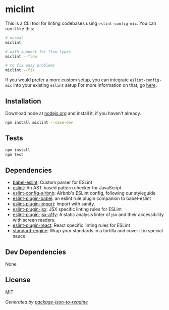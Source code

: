 # miclint 

This is a CLI tool for linting codebases using `eslint-config-mic`. You can run it like this:

```bash
# normal
miclint

# with support for flow types
miclint --flow

# to fix easy problems
miclint --fix
```

If you would prefer a more custom setup, you can integrate `eslint-config-mic` into your existing `eslint` setup For more information on that, go [here](/eslint-config-mic).

## Installation

Download node at [nodejs.org](http://nodejs.org) and install it, if you haven't already.

```sh
npm install miclint --save-dev
```


## Tests

```sh
npm install
npm test
```

## Dependencies

- [babel-eslint](https://github.com/babel/babel-eslint): Custom parser for ESLint
- [eslint](https://github.com/eslint/eslint): An AST-based pattern checker for JavaScript.
- [eslint-config-airbnb](https://github.com/airbnb/javascript): Airbnb&#39;s ESLint config, following our styleguide
- [eslint-plugin-babel](https://github.com/babel/eslint-plugin-babel): an eslint rule plugin companion to babel-eslint
- [eslint-plugin-import](https://github.com/benmosher/eslint-plugin-import): Import with sanity.
- [eslint-plugin-jsx](https://github.com/jkroso/eslint-plugin-jsx): JSX specific linting rules for ESLint
- [eslint-plugin-jsx-a11y](https://github.com/evcohen/eslint-plugin-jsx-a11y): A static analysis linter of jsx and their accessibility with screen readers.
- [eslint-plugin-react](https://github.com/yannickcr/eslint-plugin-react): React specific linting rules for ESLint
- [standard-engine](https://github.com/flet/standard-engine): Wrap your standards in a tortilla and cover it in special sauce.

## Dev Dependencies


None

## License

MIT

_Generated by [package-json-to-readme](https://github.com/zeke/package-json-to-readme)_
